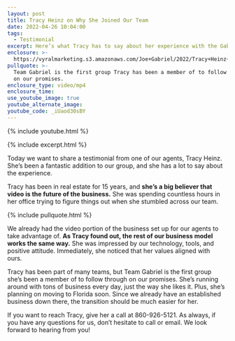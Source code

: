 ```yaml
---
layout: post
title: Tracy Heinz on Why She Joined Our Team
date: 2022-04-26 10:04:00
tags:
  - Testimonial
excerpt: Here’s what Tracy has to say about her experience with the Gabriel team.
enclosure: >-
  https://vyralmarketing.s3.amazonaws.com/Joe+Gabriel/2022/Tracy+Heinz+on+Why+She+Joined+Our+Team.mp4
pullquote: >-
  Team Gabriel is the first group Tracy has been a member of to follow through
  on our promises.
enclosure_type: video/mp4
enclosure_time:
use_youtube_image: true
youtube_alternate_image:
youtube_code: _iUaod30sBY
---
```

{% include youtube.html %}

{% include excerpt.html %}

Today we want to share a testimonial from one of our agents, Tracy Heinz. She’s been a fantastic addition to our group, and she has a lot to say about the experience.

Tracy has been in real estate for 15 years, and **she’s a big believer that video is the future of the business.** She was spending countless hours in her office trying to figure things out when she stumbled across our team.

{% include pullquote.html %}

We already had the video portion of the business set up for our agents to take advantage of. **As Tracy found out, the rest of our business model works the same way.** She was impressed by our technology, tools, and positive attitude. Immediately, she noticed that her values aligned with ours.&nbsp;

Tracy has been part of many teams, but Team Gabriel is the first group she’s been a member of to follow through on our promises. She’s running around with tons of business every day, just the way she likes it. Plus, she’s planning on moving to Florida soon. Since we already have an established business down there, the transition should be much easier for her.&nbsp;

If you want to reach Tracy, give her a call at 860-926-5121. As always, if you have any questions for us, don’t hesitate to call or email. We look forward to hearing from you\!
